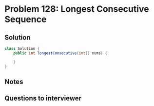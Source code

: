 # Problem 128: Longest Consecutive Sequence

## Solution

```java
class Solution {
    public int longestConsecutive(int[] nums) {

    }
}
```

## Notes

## Questions to interviewer
